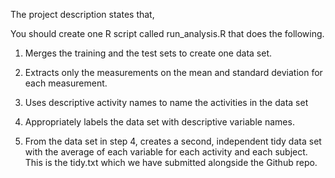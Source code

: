 The project description states that,

You should create one R script called run_analysis.R that does the following.

1. Merges the training and the test sets to create one data set. 

2. Extracts only the measurements on the mean and standard deviation for each measurement.

3. Uses descriptive activity names to name the activities in the data set

4. Appropriately labels the data set with descriptive variable names.

5. From the data set in step 4, creates a second, independent tidy data set with the average of each variable for each activity and each subject. This is the tidy.txt which we have submitted alongside the Github repo.


